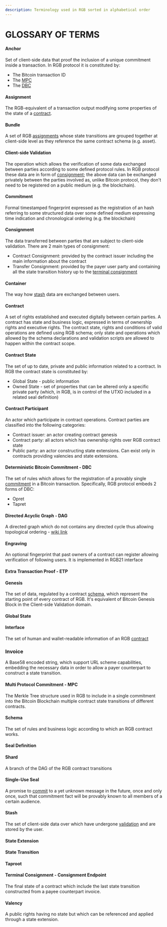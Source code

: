```yaml
---
description: Terminology used in RGB sorted in alphabetical order
---
```


# GLOSSARY OF TERMS

#### Anchor

Set of client-side data that proof the inclusion of a unique commitment inside a transaction. In RGB protocol it is constituted by:
* The Bitcoin transaction ID
* The [MPC](#multi-protocol-commitment---mpc)
* The [DBC](#deterministic-bitcoin-commitment---dbc)

#### Assignment

The RGB-equivalent of a transaction output modifying some properties of the state of a [contract](#contract).

#### Bundle

A set of RGB [assignments](#assignment) whose state transitions are grouped together at client-side level as they reference the same contract schema (e.g. asset). 


#### Client-side Validation

The operation which allows the verification of some data exchanged between parties according to some defined protocol rules. In RGB protocol these data are in form of [consignment](#consignment); the above data can be exchanged privately between the parties involved as, unlike Bitcoin protocol, they don't need to be registered on a public medium (e.g. the blockchain).

#### Commitment

Formal timestamped fingerprint expressed as the registration of an hash referring to some structured data over some defined medium expressing time indication and chronological ordering (e.g. the blockchain)

#### Consignment
The data transferred between parties that are subject to client-side validation. There are 2 main types of consignment:
* Contract Consignment: provided by the contract issuer including the main information about the contract
* Transfer Consignment: provided by the payer user party and containing all the state transition history up to the [terminal consignment]()

#### Container

The way how [stash](#stash) data are exchanged between users.

#### Contract

A set of rights established and executed digitally between certain parties. A contract has state and business logic, expressed in terms of ownership rights and executive rights. The contract state, rights and conditions of valid operations are defined using RGB schema; only state and operations which allowed by the schema declarations and validation scripts are allowed to happen within the contract scope.

#### Contract State

The set of up to date, private and public information related to a contract. In RGB the contract state is constituted by:
* Global State - public information
* Owned State - set of properties that can be altered only a specific private party (which, in RGB, is in control of the UTXO included in a related seal definition) 


#### Contract Participant

An actor which participate in contract operations. Contract parties are classified into the following categories:

* Contract issuer: an actor creating contract genesis
* Contract party: all actors which has ownership rights over RGB contract state
* Public party: an actor constructing state extensions. Can exist only in contracts providing valencies and state extensions.

#### Deterministic Bitcoin Commitment - DBC

The set of rules which allows for the registration of a provably single [commitment](#commitment) in a Bitcoin transaction. Specifically, RGB protocol embeds 2 forms of DBC:
* Opret
* Tapret

#### Directed Acyclic Graph - DAG

A directed graph which do not contains any directed cycle thus allowing topological ordering - [wiki link](https://en.wikipedia.org/wiki/Directed\_acyclic\_graph)

#### Engraving

An optional fingerprint that past owners of a contract can register allowing verification of following users. It is implemented in RGB21 interface

#### Extra Transaction Proof - ETP

#### Genesis

The set of data, regulated by a contract [schema](), which represent the starting point of every contract of RGB. It's equivalent of Bitcoin Genesis Block in the Client-side Validation domain. 

#### Global State

#### Interface

The set of human and wallet-readable information of an RGB [contract](#contract)

### Invoice

A Base58 encoded string, which support URL scheme capabilities, embedding the necessary data in order to allow a payer counterpart to construct a state transition.

#### Multi Protocol Commitment - MPC

The Merkle Tree structure used in RGB to include in a single commitment into the Bitcoin Blockchain multiple contract state transitions of different contracts.

#### Schema

The set of rules and business logic according to which an RGB contract works.

#### Seal Definition

#### Shard

A branch of the DAG of the RGB contract transitions

#### Single-Use Seal

A promise to [commit](#commitment) to a yet unknown message in the future, once and only once, such that commitment fact will be provably known to all members of a certain audience.

#### Stash

The set of client-side data over which have undergone [validation](glossary-of-terms.md#client-side-validation) and are stored by the user.

#### State Extension

#### State Transition

#### Taproot

#### Terminal Consignment - Consignment Endpoint

The final state of a contract which include the last state transition constructed from a payee counterpart invoice.


#### Valency

A public rights having no state but which can be referenced and  applied through a state extension.
